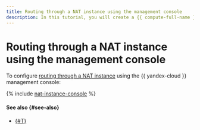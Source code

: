 ```yaml
---
title: Routing through a NAT instance using the management console
description: In this tutorial, you will create a {{ compute-full-name }} VM instance and configure its internet connection through a NAT instance with static routing in {{ vpc-full-name }}, all using the management console.
---
```


# Routing through a NAT instance using the management console


To configure [routing through a NAT instance](index.md) using the {{ yandex-cloud }} management console:

{% include [nat-instance-console](../../../_tutorials/routing/nat-instance-console.md) %}

#### See also {#see-also}

* [{#T}](terraform.md)